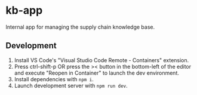 # kb-app

Internal app for managing the supply chain knowledge base.

## Development

1. Install VS Code's "Visual Studio Code Remote - Containers" extension.
2. Press ctrl-shift-p OR press the >< button in the bottom-left of the editor and execute "Reopen in Container" to launch the dev environment.
3. Install dependencies with `npm i`.
4. Launch development server with `npm run dev`.
